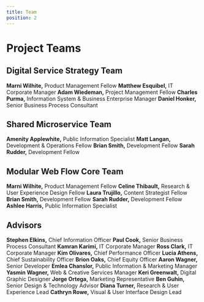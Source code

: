 ```yaml
---
title: Team
position: 2
---
```


# Project Teams


## Digital Service Strategy Team

**Marni Wilhite,** Product Management Fellow
**Matthew Esquibel,** IT Corporate Manager
**Adam Wiedeman,** Project Management Fellow
**Charles Purma,** Information System & Business Enterprise Manager
**Daniel Honker,** Senior Business Process Consultant


## Shared Microservice Team

**Amenity Applewhite,** Public Information Specialist
**Matt Langan,** Development & Operations Fellow
**Brian Smith,** Development Fellow
**Sarah Rudder,** Development Fellow


## Modular Web Flow Core Team

**Marni Wilhite,** Product Management Fellow
**Celine Thibault,** Research & User Experience Design Fellow
**Laura Trujillo,** Content Strategist Fellow
**Brian Smith,** Development Fellow
**Sarah Rudder,** Development Fellow
**Ashlee Harris,** Public Information Specialist


## Advisors

**Stephen Elkins,** Chief Information Officer
**Paul Cook,** Senior Business Process Consultant
**Kamran Karimi,** IT Corporate Manager
**Ross Clark,** IT Corporate Manager
**Kim Olivares,** Chief Performance Officer
**Lucia Athens,** Chief Sustainability Officer
**Brion Oaks,** Chief Equity Officer
**Aaron Wagner,** Senior Developer
**Emlea Chanslor,** Public Information & Marketing Manager
**Yasmin Wagner,** Web & Creative Services Manager
**Keri Greenwalt,** Digital Graphic Designer
**Jorge Ortega,** Marketing Representative
**Ben Guhin,** Senior Design & Technology Advisor
**Diana Turner,** Research & User Experience Lead
**Cathryn Rowe,** Visual & User Interface Design Lead